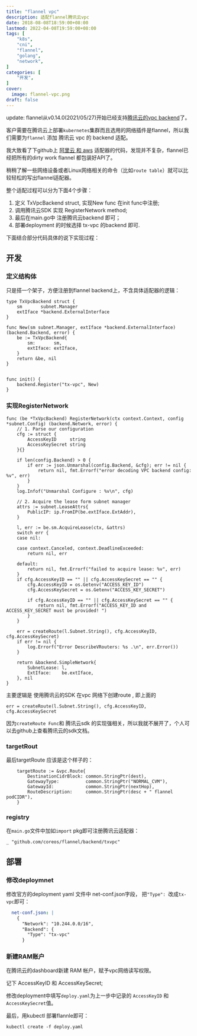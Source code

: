 ```yaml
---
title: "flannel vpc"
description: 适配flannel腾讯云vpc
date: 2018-08-08T18:59:00+08:00
lastmod: 2022-04-08T19:59:00+08:00
tags: [
    "k8s",
    "cni",
    "flannel",
    "golang",
    "network",
]
categories: [
    "开发",
]
cover:
  image: flannel-vpc.png
draft: false
---
```


update: flannel从v0.14.0(2021/05/27)开始已经支持[腾讯云的vpc backend](https://github.com/flannel-io/flannel/tree/master/backend/tencentvpc)了。

客户需要在腾讯云上部署`kubernetes`集群而且选用的网络插件是flannel，所以我们需要为`flannel` 添加 腾讯云 vpc 的 backend 适配。

我大致看了下github上 [阿里云 和 aws](https://github.com/coreos/flannel/tree/master/backend) 适配器的代码，发现并不复杂，flannel已经把所有的dirty work flannel 都包装好API了。

稍稍了解一些网络设备或者Linux网络相关的命令（比如`route table`）就可以比较轻松的写出flannel适配器。

 

整个适配过程可以分为下面4个步骤：

1. 定义 TxVpcBackend struct, 实现New func 在init func中注册;
2. 调用腾讯云SDK 实现 RegisterNetwork method;
3. 最后在main.go中 注册腾讯云backend 即可；
4. 部署deployment 的时候选择 tx-vpc 的backend 即可.


下面结合部分代码具体的说下实现过程：

##  开发
### 定义结构体
只是搭一个架子，方便注册到flannel backend上，不含具体适配器的逻辑：

```golang
type TxVpcBackend struct {
    sm       subnet.Manager
    extIface *backend.ExternalInterface
}

func New(sm subnet.Manager, extIface *backend.ExternalInterface) (backend.Backend, error) {
    be := TxVpcBackend{
        sm:       sm,
        extIface: extIface,
    }
    return &be, nil
}


func init() {
    backend.Register("tx-vpc", New)
}
```

### 实现RegisterNetwork

```golang
func (be *TxVpcBackend) RegisterNetwork(ctx context.Context, config *subnet.Config) (backend.Network, error) {
    // 1. Parse our configuration
    cfg := struct {
        AccessKeyID     string
        AccessKeySecret string
    }{}

    if len(config.Backend) > 0 {
        if err := json.Unmarshal(config.Backend, &cfg); err != nil {
            return nil, fmt.Errorf("error decoding VPC backend config: %v", err)
        }
    }
    log.Infof("Unmarshal Configure : %v\n", cfg)

    // 2. Acquire the lease form subnet manager
    attrs := subnet.LeaseAttrs{
        PublicIP: ip.FromIP(be.extIface.ExtAddr),
    }

    l, err := be.sm.AcquireLease(ctx, &attrs)
    switch err {
    case nil:

    case context.Canceled, context.DeadlineExceeded:
        return nil, err

    default:
        return nil, fmt.Errorf("failed to acquire lease: %v", err)
    }
    if cfg.AccessKeyID == "" || cfg.AccessKeySecret == "" {
        cfg.AccessKeyID = os.Getenv("ACCESS_KEY_ID")
        cfg.AccessKeySecret = os.Getenv("ACCESS_KEY_SECRET")

        if cfg.AccessKeyID == "" || cfg.AccessKeySecret == "" {
            return nil, fmt.Errorf("ACCESS_KEY_ID and ACCESS_KEY_SECRET must be provided! ")
        }
    }

    err = createRoute(l.Subnet.String(), cfg.AccessKeyID, cfg.AccessKeySecret)
    if err != nil {
        log.Errorf("Error DescribeVRouters: %s .\n", err.Error())
    }

    return &backend.SimpleNetwork{
        SubnetLease: l,
        ExtIface:    be.extIface,
    }, nil
}

```
主要逻辑是 使用腾讯云的SDK 在vpc 网络下创建route , 即上面的

`err = createRoute(l.Subnet.String(), cfg.AccessKeyID, cfg.AccessKeySecret`

因为`createRoute Func`和 腾讯云sdk 的实现强相关，所以我就不展开了，个人可以去github上查看腾讯云的sdk文档。


### targetRout
最后targetRoute 应该是这个样子的：
```golang
    targetRoute := &vpc.Route{
        DestinationCidrBlock: common.StringPtr(dest),
        GatewayType:          common.StringPtr("NORMAL_CVM"),
        GatewayId:            common.StringPtr(nextHop),
        RouteDescription:     common.StringPtr(desc + " flannel podCIDR"),
    }

```

### registry
在`main.go`文件中加如`import` pkg即可注册腾讯云适配器：
```golang
_ "github.com/coreos/flannel/backend/txvpc"
```

## 部署

### 修改deploymnet
修改官方的deployment yaml 文件中 net-conf.json字段，
把`"Type": `改成`tx-vpc`即可：

```yaml
  net-conf.json: |
    {
      "Network": "10.244.0.0/16",
      "Backend": {
        "Type": "tx-vpc"
      }

```

### 新建RAM账户

在腾讯云的dashboard新建 RAM 帐户，赋予vpc网络读写权限。

记下 AccessKeyID 和 AccessKeySecret;

修改deployment中填写`deploy.yaml`为上一步中记录的 `AccessKeyID` 和 `AccessKeySecret`值。

最后，用kubectl 部署flannle即可：
```shell
kubectl create -f deploy.yaml
```
